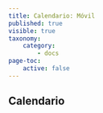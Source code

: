 ```yaml
---
title: Calendario: Móvil
published: true
visible: true
taxonomy:
    category:
        - docs
page-toc:
    active: false
---
```


## Calendario
